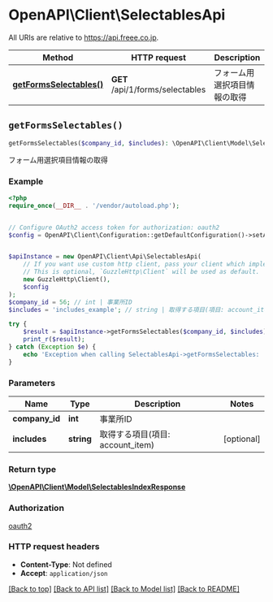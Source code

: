 # OpenAPI\Client\SelectablesApi

All URIs are relative to https://api.freee.co.jp.

Method | HTTP request | Description
------------- | ------------- | -------------
[**getFormsSelectables()**](SelectablesApi.md#getFormsSelectables) | **GET** /api/1/forms/selectables | フォーム用選択項目情報の取得


## `getFormsSelectables()`

```php
getFormsSelectables($company_id, $includes): \OpenAPI\Client\Model\SelectablesIndexResponse
```

フォーム用選択項目情報の取得

### Example

```php
<?php
require_once(__DIR__ . '/vendor/autoload.php');


// Configure OAuth2 access token for authorization: oauth2
$config = OpenAPI\Client\Configuration::getDefaultConfiguration()->setAccessToken('YOUR_ACCESS_TOKEN');


$apiInstance = new OpenAPI\Client\Api\SelectablesApi(
    // If you want use custom http client, pass your client which implements `GuzzleHttp\ClientInterface`.
    // This is optional, `GuzzleHttp\Client` will be used as default.
    new GuzzleHttp\Client(),
    $config
);
$company_id = 56; // int | 事業所ID
$includes = 'includes_example'; // string | 取得する項目(項目: account_item)

try {
    $result = $apiInstance->getFormsSelectables($company_id, $includes);
    print_r($result);
} catch (Exception $e) {
    echo 'Exception when calling SelectablesApi->getFormsSelectables: ', $e->getMessage(), PHP_EOL;
}
```

### Parameters

Name | Type | Description  | Notes
------------- | ------------- | ------------- | -------------
 **company_id** | **int**| 事業所ID |
 **includes** | **string**| 取得する項目(項目: account_item) | [optional]

### Return type

[**\OpenAPI\Client\Model\SelectablesIndexResponse**](../Model/SelectablesIndexResponse.md)

### Authorization

[oauth2](../../README.md#oauth2)

### HTTP request headers

- **Content-Type**: Not defined
- **Accept**: `application/json`

[[Back to top]](#) [[Back to API list]](../../README.md#endpoints)
[[Back to Model list]](../../README.md#models)
[[Back to README]](../../README.md)
